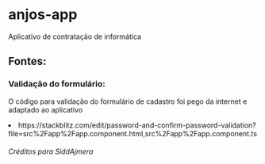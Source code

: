 # anjos-app
Aplicativo de contratação de informática


<h2>Fontes:</h2>
<h3>Validação do formulário:</h3>
<p>O código para validação do formulário de cadastro foi pego da internet e adaptado ao aplicativo</p>
<li>https://stackblitz.com/edit/password-and-confirm-password-validation?file=src%2Fapp%2Fapp.component.html,src%2Fapp%2Fapp.component.ts</li>
<h6>Créditos para SiddAjmera</h6>

